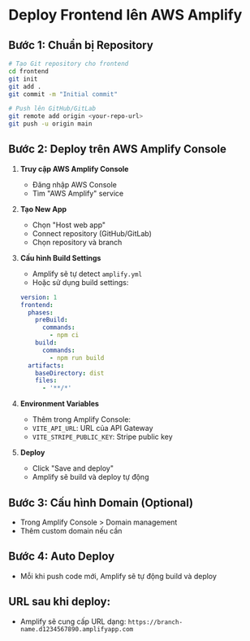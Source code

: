 # Deploy Frontend lên AWS Amplify

## Bước 1: Chuẩn bị Repository
```bash
# Tạo Git repository cho frontend
cd frontend
git init
git add .
git commit -m "Initial commit"

# Push lên GitHub/GitLab
git remote add origin <your-repo-url>
git push -u origin main
```

## Bước 2: Deploy trên AWS Amplify Console

1. **Truy cập AWS Amplify Console**
   - Đăng nhập AWS Console
   - Tìm "AWS Amplify" service

2. **Tạo New App**
   - Chọn "Host web app"
   - Connect repository (GitHub/GitLab)
   - Chọn repository và branch

3. **Cấu hình Build Settings**
   - Amplify sẽ tự detect `amplify.yml`
   - Hoặc sử dụng build settings:
   ```yaml
   version: 1
   frontend:
     phases:
       preBuild:
         commands:
           - npm ci
       build:
         commands:
           - npm run build
     artifacts:
       baseDirectory: dist
       files:
         - '**/*'
   ```

4. **Environment Variables**
   - Thêm trong Amplify Console:
   - `VITE_API_URL`: URL của API Gateway
   - `VITE_STRIPE_PUBLIC_KEY`: Stripe public key

5. **Deploy**
   - Click "Save and deploy"
   - Amplify sẽ build và deploy tự động

## Bước 3: Cấu hình Domain (Optional)
- Trong Amplify Console > Domain management
- Thêm custom domain nếu cần

## Bước 4: Auto Deploy
- Mỗi khi push code mới, Amplify sẽ tự động build và deploy

## URL sau khi deploy:
- Amplify sẽ cung cấp URL dạng: `https://branch-name.d1234567890.amplifyapp.com`